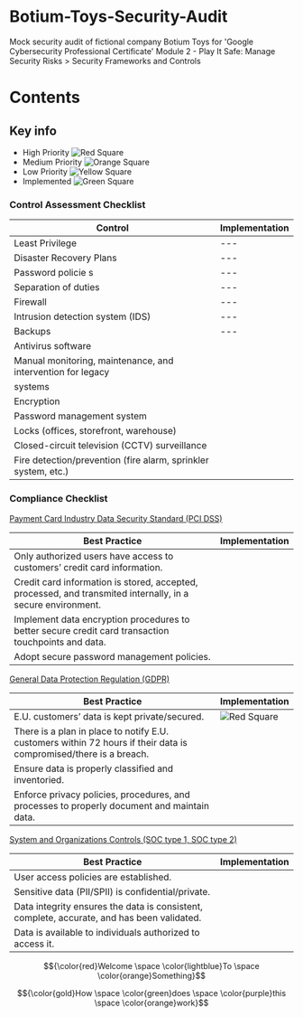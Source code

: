 # Botium-Toys-Security-Audit
Mock security audit of fictional company Botium Toys for 'Google Cybersecurity Professional Certificate' Module 2 - Play It Safe: Manage Security Risks > Security Frameworks and Controls 

# Contents

## Key info

- High Priority  ![Red Square](https://placehold.co/10x10/ff0000/ff0000.png)
- Medium Priority  ![Orange Square](https://placehold.co/10x10/FF7F00/FF7F00.png)
- Low Priority  ![Yellow Square](https://placehold.co/10x10/FFFF00/FFFF00.png)
- Implemented  ![Green Square](https://placehold.co/10x10/00FF00/00FF00.png)

### Control Assessment Checklist

| Control | Implementation | 
| ------- | ----- | 
| Least Privilege |---|
| Disaster Recovery Plans |---|
| Password policie s|---
| Separation of duties |---|
| Firewall |---|
| Intrusion detection system (IDS) |---|
| Backups |---|
| Antivirus software |
| Manual monitoring, maintenance, and intervention for legacy
systems |
| Encryption |
| Password management system |
| Locks (offices, storefront, warehouse) |
| Closed-circuit television (CCTV) surveillance |
| Fire detection/prevention (fire alarm, sprinkler system, etc.) |

### Compliance Checklist

<ins>Payment Card Industry Data Security Standard (PCI DSS)</ins>

| Best Practice | Implementation |
| ------------- | -------------- |
| Only authorized users have access to customers’ credit card information. | 
| Credit card information is stored, accepted, processed, and transmited internally, in a secure environment. |
| Implement data encryption procedures to better secure credit card transaction touchpoints and data.  |
| Adopt secure password management policies. |


<ins>General Data Protection Regulation (GDPR)</ins>

| Best Practice | Implementation |
| ------------- | -------------- |
| E.U. customers’ data is kept private/secured.    | ![Red Square](https://placehold.co/10x10/ff0000/ff0000.png) |
| There is a plan in place to notify E.U. customers within 72 hours if their data is compromised/there is a breach.    |
| Ensure data is properly classified and inventoried.   |
| Enforce privacy policies, procedures, and processes to properly document and maintain data.  |


<ins>System and Organizations Controls (SOC type 1, SOC type 2)</ins>

| Best Practice | Implementation |
| ------------- | -------------- |
| User access policies are established.  |
| Sensitive data (PII/SPII) is confidential/private.  |
| Data integrity ensures the data is consistent, complete, accurate, and has been validated.  |
| Data is available to individuals authorized to access it. |


$${\color{red}Welcome \space \color{lightblue}To \space \color{orange}Something}$$

$${\color{gold}How \space \color{green}does \space \color{purple}this \space \color{orange}work}$$
  
